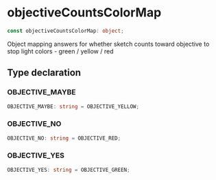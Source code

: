 # objectiveCountsColorMap

```ts
const objectiveCountsColorMap: object;
```

Object mapping answers for whether sketch counts toward objective to stop light colors - green / yellow / red

## Type declaration

### OBJECTIVE\_MAYBE

```ts
OBJECTIVE_MAYBE: string = OBJECTIVE_YELLOW;
```

### OBJECTIVE\_NO

```ts
OBJECTIVE_NO: string = OBJECTIVE_RED;
```

### OBJECTIVE\_YES

```ts
OBJECTIVE_YES: string = OBJECTIVE_GREEN;
```
